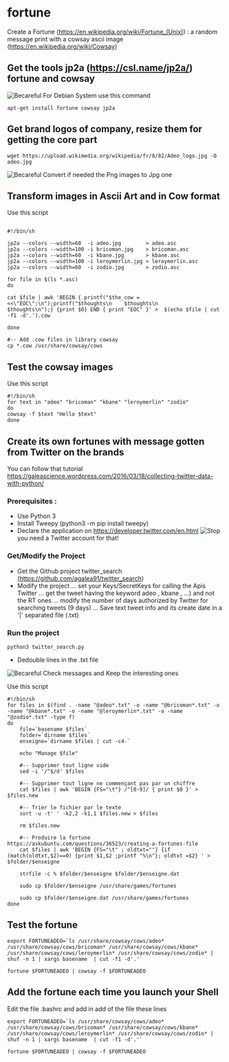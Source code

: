 # fortune
Create a Fortune (https://en.wikipedia.org/wiki/Fortune_(Unix)) : a random message print with a cowsay ascii image (https://en.wikipedia.org/wiki/Cowsay)




## Get the tools jp2a (https://csl.name/jp2a/) fortune and  cowsay

![Becareful](https://upload.wikimedia.org/wikipedia/en/thumb/f/f7/Nuvola_apps_important.svg/30px-Nuvola_apps_important.svg.png "Becareful") For Debian System use this command


`apt-get install fortune cowsay jp2a`


## Get brand logos of company, resize them for getting the core part 

`wget https://upload.wikimedia.org/wikipedia/fr/8/82/Adeo_logo.jpg -O adeo.jpg`
 
![Becareful](https://upload.wikimedia.org/wikipedia/en/thumb/f/f7/Nuvola_apps_important.svg/30px-Nuvola_apps_important.svg.png "Becareful") Convert if needed the Png images to Jpg one

## Transform images in Ascii Art and in Cow format

Use this script

```shell

#!/bin/sh

jp2a --colors --width=60  -i adeo.jpg        > adeo.asc
jp2a --colors --width=100 -i bricoman.jpg    > bricoman.asc
jp2a --colors --width=60  -i kbane.jpg       > kbane.asc
jp2a --colors --width=100 -i leroymerlin.jpg > leroymerlin.asc
jp2a --colors --width=60  -i zodio.jpg       > zodio.asc

for file in $(ls *.asc)
do
  
cat $file | awk 'BEGIN { printf("$the_cow = <<\"EOC\";\n");printf("$thoughts\n    $thoughts\n        $thoughts\n");} {print $0} END { print "EOC" }' >  $(echo $file | cut -f1 -d'.').cow

done  

#-- Add .cow files in library cowsay
cp *.cow /usr/share/cowsay/cows
```

## Test the cowsay images

Use this script

```shell
#!/bin/sh
for text in "adeo" "bricoman" "kbane" "leroymerlin" "zodio"
do
cowsay -f $text "Hello $text"
done
```

## Create its own fortunes with message gotten from Twitter on the brands 

You can follow that tutorial https://galeascience.wordpress.com/2016/03/18/collecting-twitter-data-with-python/

### Prerequisites : 

* Use Python 3
* Install Tweepy (python3 -m pip install tweepy)
* Declare the application on https://developer.twitter.com/en.html ![Stop](https://upload.wikimedia.org/wikipedia/en/thumb/f/f1/Stop_hand_nuvola.svg/30px-Stop_hand_nuvola.svg.png "Stop") you need a Twitter account for that!

### Get/Modify the Project

* Get the Github project twitter_search (https://github.com/agalea91/twitter_search)
* Modify the project 
	... set your Keys/SecretKeys for calling the Apis Twitter
  ... get the tweet having the keyword adeo , kbane , ...)  and not the RT ones
  ... modify the number of days authorized by Twitter for searching tweets (9 days) 
  ... Save text tweet info and its create date in a '|' separated file (.txt)


### Run the project

`python3 twitter_search.py`

* Dedouble lines in the .txt file 

![Becareful](https://upload.wikimedia.org/wikipedia/en/thumb/f/f7/Nuvola_apps_important.svg/30px-Nuvola_apps_important.svg.png "Becareful") Check messages and Keep the interesting ones

Use this script
 
```shell 
#!/bin/sh
for files in $(find . -name "@adeo*.txt" -o -name "@bricoman*.txt" -o -name "@kbane*.txt" -o -name "@leroymerlin*.txt" -o -name "@zodio*.txt" -type f)
do
  	file=`basename $files`
	folder=`dirname $files`
	enseigne=`dirname $files | cut -c4-`  	
  	
	echo "Manage $file"
 
	#-- Supprimer tout ligne vide
	sed -i '/^$/d' $files 

  	#-- Supprimer tout ligne ne commençant pas par un chiffre
  	cat $files | awk 'BEGIN {FS="\t"} /^[0-9]/ { print $0 }' > $files.new	
  
  	#-- Trier le fichier par le texte
  	sort -u -t'	' -k2,2 -k1,1 $files.new > $files 

	rm $files.new

	#-- Produire la fortune https://askubuntu.com/questions/36523/creating-a-fortunes-file
	cat $files | awk 'BEGIN {FS="\t" ; oldtxt=""} {if (match(oldtxt,$2)==0) {print $1,$2 ;printf "%\n"}; oldtxt =$2} ' > $folder/$enseigne

	strfile -c % $folder/$enseigne $folder/$enseigne.dat

	sudo cp $folder/$enseigne /usr/share/games/fortunes

	sudo cp $folder/$enseigne.dat /usr/share/games/fortunes
done
```

## Test the fortune  

```shell
export FORTUNEADEO=`ls /usr/share/cowsay/cows/adeo* /usr/share/cowsay/cows/bricoman* /usr/share/cowsay/cows/kbane* /usr/share/cowsay/cows/leroymerlin* /usr/share/cowsay/cows/zodio* | shuf -n 1 | xargs basename  | cut -f1 -d'.'` 
 
fortune $FORTUNEADEO | cowsay -f $FORTUNEADEO
```

## Add the fortune each time you launch your Shell 

Edit the file  .bashrc and add in add of the file these lines  

```shell
export FORTUNEADEO=`ls /usr/share/cowsay/cows/adeo* /usr/share/cowsay/cows/bricoman* /usr/share/cowsay/cows/kbane* /usr/share/cowsay/cows/leroymerlin* /usr/share/cowsay/cows/zodio* | shuf -n 1 | xargs basename  | cut -f1 -d'.'` 
 
fortune $FORTUNEADEO | cowsay -f $FORTUNEADEO
```

